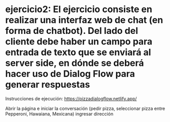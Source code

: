 # ejercicio2: El ejercicio consiste en realizar una interfaz web de chat (en forma de chatbot). Del lado del cliente debe haber un campo para entrada de texto que se enviará al server side, en dónde se deberá hacer uso de Dialog Flow para generar respuestas 

Instrucciones de ejecución: https://pizzadialogflow.netlify.app/

  Abrir la página e iniciar la conversación 
    (pedir pizza, seleccionar pizza entre Pepperoni, Hawaiana, Mexicana) ingresar dirección
  
